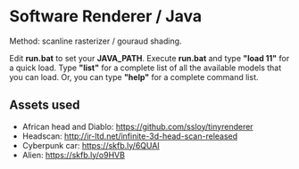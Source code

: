 # Software Renderer / Java

Method: scanline rasterizer / gouraud shading.

Edit **run.bat** to set your **JAVA_PATH**. Execute **run.bat** and type **"load 11"**
for a quick load. Type **"list"** for a complete list of all the available models that
you can load. Or, you can type **"help"** for a complete command list.

## Assets used

* African head and Diablo: https://github.com/ssloy/tinyrenderer
* Headscan: http://ir-ltd.net/infinite-3d-head-scan-released
* Cyberpunk car: https://skfb.ly/6QUAI
* Alien: https://skfb.ly/o9HVB
